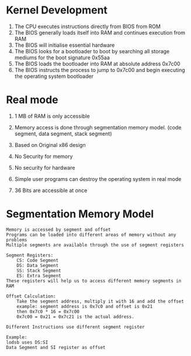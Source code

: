 # Kernel Development

1. The CPU executes instructions directly from BIOS from ROM
2. The BIOS generally loads itself into RAM and continues execution from RAM
3. The BIOS will initialise essential hardware
4. The BIOS looks for a bootloader to boot by searching all storage mediums for the boot signature 0x55aa
5. The BIOS loads the bootloader into RAM at absolute address 0x7c00
6. The BIOS instructs the process to jump to 0x7c00 and begin executing the operating system bootloader

# Real mode

1. 1 MB of RAM is only accessible
2. Memory access is done through segmentation memory model. (code segment, data segment, stack segment)
 
3. Based on Original x86 design
 
4. No Security for memory
5. No security for hardware
6. Simple user programs can destroy the operating system in real mode
 
7. 36 Bits are accessible at once

# Segmentation Memory Model

    Memory is accessed by segment and offset
    Programs can be loaded into different areas of memory without any problems
    Multiple segments are available through the use of segment registers

    Segment Registers:
        CS: Code Segment
        DS: Data Segment
        SS: Stack Segment
        ES: Extra Segment
    These registers will help us to access different memory segments in RAM

    Offset Calculation:
        Take the segment address, multiply it with 16 and add the offset
        example: segment address is 0x7c0 and offset is 0x21
        then 0x7c0 * 16 = 0x7c00
        0x7c00 = 0x21 = 0x7c21 is the actual address.

    Different Instructions use different segment register

    Example:
    lodsb uses DS:SI
    Data Segment and SI register as offset
